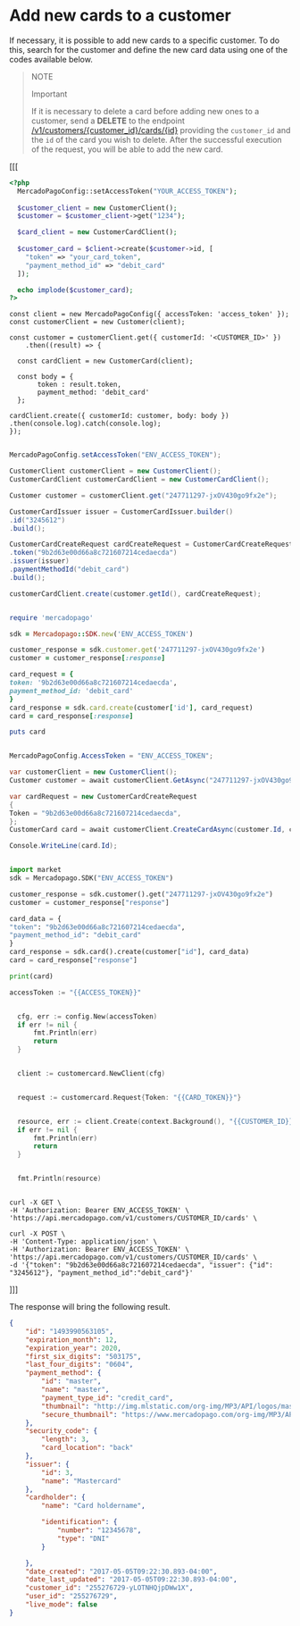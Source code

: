# Add new cards to a customer

If necessary, it is possible to add new cards to a specific customer. To do this, search for the customer and define the new card data using one of the codes available below.

> NOTE
>
> Important
>
> If it is necessary to delete a card before adding new ones to a customer, send a **DELETE** to the endpoint [/v1/customers/{customer_id}/cards/{id}](/developers/en/reference/cards/_customers_customer_id_cards_id/delete) providing the `customer_id` and the `id` of the card you wish to delete. After the successful execution of the request, you will be able to add the new card.

[[[
```php
<?php
  MercadoPagoConfig::setAccessToken("YOUR_ACCESS_TOKEN");
  
  $customer_client = new CustomerClient();
  $customer = $customer_client->get("1234");

  $card_client = new CustomerCardClient();
  
  $customer_card = $client->create($customer->id, [
    "token" => "your_card_token",
    "payment_method_id" => "debit_card"
  ]);

  echo implode($customer_card);
?>
```
```node
const client = new MercadoPagoConfig({ accessToken: 'access_token' });
const customerClient = new Customer(client);

const customer = customerClient.get({ customerId: '<CUSTOMER_ID>' })
	.then((result) => {

  const cardClient = new CustomerCard(client);

  const body = {
       token : result.token,
       payment_method: 'debit_card' 
  };

cardClient.create({ customerId: customer, body: body })
.then(console.log).catch(console.log);
});
```
```java

MercadoPagoConfig.setAccessToken("ENV_ACCESS_TOKEN");

CustomerClient customerClient = new CustomerClient();
CustomerCardClient customerCardClient = new CustomerCardClient();

Customer customer = customerClient.get("247711297-jxOV430go9fx2e");

CustomerCardIssuer issuer = CustomerCardIssuer.builder()
.id("3245612")
.build();

CustomerCardCreateRequest cardCreateRequest = CustomerCardCreateRequest.builder()
.token("9b2d63e00d66a8c721607214cedaecda")
.issuer(issuer)
.paymentMethodId("debit_card")
.build();

customerCardClient.create(customer.getId(), cardCreateRequest);

```
```ruby

require 'mercadopago'

sdk = Mercadopago::SDK.new('ENV_ACCESS_TOKEN')

customer_response = sdk.customer.get('247711297-jxOV430go9fx2e')
customer = customer_response[:response]

card_request = {
token: '9b2d63e00d66a8c721607214cedaecda',
payment_method_id: 'debit_card'
}
card_response = sdk.card.create(customer['id'], card_request)
card = card_response[:response]

puts card

```
```csharp

MercadoPagoConfig.AccessToken = "ENV_ACCESS_TOKEN";

var customerClient = new CustomerClient();
Customer customer = await customerClient.GetAsync("247711297-jxOV430go9fx2e");

var cardRequest = new CustomerCardCreateRequest
{
Token = "9b2d63e00d66a8c721607214cedaecda",
};
CustomerCard card = await customerClient.CreateCardAsync(customer.Id, cardRequest);

Console.WriteLine(card.Id);

```
```python

import market
sdk = Mercadopago.SDK("ENV_ACCESS_TOKEN")

customer_response = sdk.customer().get("247711297-jxOV430go9fx2e")
customer = customer_response["response"]

card_data = {
"token": "9b2d63e00d66a8c721607214cedaecda",
"payment_method_id": "debit_card"
}
card_response = sdk.card().create(customer["id"], card_data)
card = card_response["response"]

print(card)

```
```go
accessToken := "{{ACCESS_TOKEN}}"


  cfg, err := config.New(accessToken)
  if err != nil {
      fmt.Println(err)
      return
  }


  client := customercard.NewClient(cfg)


  request := customercard.Request{Token: "{{CARD_TOKEN}}"}


  resource, err := client.Create(context.Background(), "{{CUSTOMER_ID}}", request)
  if err != nil {
      fmt.Println(err)
      return
  }


  fmt.Println(resource)
```
```curl

curl -X GET \
-H 'Authorization: Bearer ENV_ACCESS_TOKEN' \
'https://api.mercadopago.com/v1/customers/CUSTOMER_ID/cards' \

curl -X POST \
-H 'Content-Type: application/json' \
-H 'Authorization: Bearer ENV_ACCESS_TOKEN' \
'https://api.mercadopago.com/v1/customers/CUSTOMER_ID/cards' \
-d '{"token": "9b2d63e00d66a8c721607214cedaecda", "issuer": {"id": "3245612"}, "payment_method_id":"debit_card"}'
```
]]]

The response will bring the following result.

```json
{
    "id": "1493990563105",
    "expiration_month": 12,
    "expiration_year": 2020,
    "first_six_digits": "503175",
    "last_four_digits": "0604",
    "payment_method": {
        "id": "master",
        "name": "master",
        "payment_type_id": "credit_card",
        "thumbnail": "http://img.mlstatic.com/org-img/MP3/API/logos/master.gif",
        "secure_thumbnail": "https://www.mercadopago.com/org-img/MP3/API/logos/master.gif"
    },
    "security_code": {
        "length": 3,
        "card_location": "back"
    },
    "issuer": {
        "id": 3,
        "name": "Mastercard"
    },
    "cardholder": {
        "name": "Card holdername",

        "identification": {
            "number": "12345678",
            "type": "DNI"
        }

    },
    "date_created": "2017-05-05T09:22:30.893-04:00",
    "date_last_updated": "2017-05-05T09:22:30.893-04:00",
    "customer_id": "255276729-yLOTNHQjpDWw1X",
    "user_id": "255276729",
    "live_mode": false
}
```